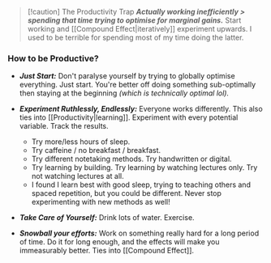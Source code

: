 > [!caution] The Productivity Trap
> ***Actually working inefficiently > spending that time trying to optimise for marginal gains.*** Start working and [[Compound Effect|iteratively]] experiment upwards. I used to be terrible for spending most of my time doing the latter.

### How to be Productive?
- ***Just Start:*** Don't paralyse yourself by trying to globally optimise everything. Just start. You're better off doing something sub-optimally then staying at the beginning *(which is technically optimal lol).* 

- ***Experiment Ruthlessly, Endlessly:*** Everyone works differently. This also ties into [[Productivity|learning]]. Experiment with every potential variable. Track the results.
	- Try more/less hours of sleep.
	- Try caffeine / no breakfast / breakfast.
	- Try different notetaking methods. Try handwritten or digital.
	- Try learning by building. Try learning by watching lectures only. Try not watching lectures at all. 
	- I found I learn best with good sleep, trying to teaching others and spaced repetition, but you could be different. Never stop experimenting with new methods as well!

- ***Take Care of Yourself:*** Drink lots of water. Exercise. 

- ***Snowball your efforts:*** Work on something really hard for a long period of time. Do it for long enough, and the effects will make you immeasurably better. Ties into [[Compound Effect]]. 


